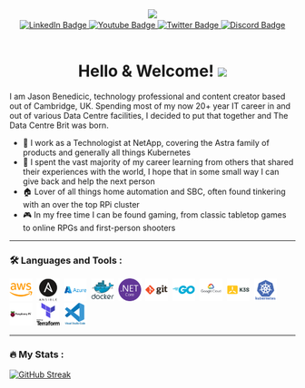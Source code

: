 <div id="header" align="center">
  <a href="https://www.thedatacentrebrit.co.uk/">
    <img src="https://www.thedatacentrebrit.co.uk/wp-content/uploads/2020/10/The-Data-Centre-Brit-logo-transparent.png" width="400"/>
  </a>
</div>

<div id="badges" align="center">
  <a href="https://www.linkedin.com/in/jasonbenedicic/">
    <img src="https://img.shields.io/badge/LinkedIn-blue?style=for-the-badge&logo=linkedin&logoColor=white" alt="LinkedIn Badge"/>
  </a>
  <a href="https://www.youtube.com/channel/UC9zkVGxTA9No6sWYaWY-2eg">
    <img src="https://img.shields.io/badge/YouTube-red?style=for-the-badge&logo=youtube&logoColor=white" alt="Youtube Badge"/>
  </a>
  <a href="https://twitter.com/jabenedicic">
    <img src="https://img.shields.io/badge/Twitter-blue?style=for-the-badge&logo=twitter&logoColor=white" alt="Twitter Badge"/>
  </a>
  <a href="https://discorg.gg/NetApp">
    <img src="https://img.shields.io/badge/Discord-5865F2?style=for-the-badge&logo=discord&logoColor=white" alt="Discord Badge"/>
  </a>
</div>

<div id="views" align="center">
  <img src="https://komarev.com/ghpvc/?username=jabenedicic&style=flat-square&color=blue" alt=""/>
</div>
  
<h1 align="center">
  Hello & Welcome!
  <img src="https://media.giphy.com/media/hvRJCLFzcasrR4ia7z/giphy.gif" width="30px"/>
</h1>

I am Jason Benedicic, technology professional and content creator based out of Cambridge, UK. Spending most of my now 20+ year IT career in and out of various Data Centre facilities, I decided to put that together and The Data Centre Brit was born.

- 🔭 I work as a Technologist at NetApp, covering the Astra family of products and generally all things Kubernetes
- 🌱 I spent the vast majority of my career learning from others that shared their experiences with the world, I hope that in some small way I can give back and help the next person
- 🏠 Lover of all things home automation and SBC, often found tinkering with an over the top RPi cluster
- 🎮 In my free time I can be found gaming, from classic tabletop games to online RPGs and first-person shooters

---

### :hammer_and_wrench: Languages and Tools :
<div>
  <img src="https://github.com/devicons/devicon/blob/master/icons/amazonwebservices/amazonwebservices-plain-wordmark.svg" title="AWS" alt="AWS" width="40" height="40"/>&nbsp;
  <img src="https://github.com/devicons/devicon/blob/master/icons/ansible/ansible-original-wordmark.svg" title="Ansible" alt="Ansible" width="40" height="40"/>&nbsp;
  <img src="https://github.com/devicons/devicon/blob/master/icons/azure/azure-original-wordmark.svg" title="Azure" alt="Azure" width="40" height="40"/>&nbsp;
  <img src="https://github.com/devicons/devicon/blob/master/icons/docker/docker-original-wordmark.svg" title="Docker" alt="Docker" width="40" height="40"/>&nbsp;
  <img src="https://github.com/devicons/devicon/blob/master/icons/dotnetcore/dotnetcore-original.svg" title=".NET Core" alt=".NET Core" width="40" height="40"/>&nbsp;
  <img src="https://github.com/devicons/devicon/blob/master/icons/git/git-original-wordmark.svg" title="Git" alt="Git" width="40" height="40"/>&nbsp;
  <img src="https://github.com/devicons/devicon/blob/master/icons/go/go-original-wordmark.svg" title="Go" alt="Go" width="40" height="40"/>&nbsp;
  <img src="https://github.com/devicons/devicon/blob/master/icons/googlecloud/googlecloud-original-wordmark.svg" title="Google Cloud" alt="Google Cloud" width="40" height="40"/>&nbsp;
  <img src="https://github.com/devicons/devicon/blob/master/icons/k3s/k3s-original-wordmark.svg" title="K3s" alt="K3s" width="40" height="40"/>&nbsp;
  <img src="https://github.com/devicons/devicon/blob/master/icons/kubernetes/kubernetes-plain-wordmark.svg" title="Kubernetes" alt="Kubernetes" width="40" height="40"/>&nbsp;
  <img src="https://github.com/devicons/devicon/blob/master/icons/raspberrypi/raspberrypi-original-wordmark.svg"  title="Raspberry Pi" alt="Raspberry Pi" width="40" height="40"/>&nbsp;
  <img src="https://github.com/devicons/devicon/blob/master/icons/terraform/terraform-original-wordmark.svg" title="Terraform" alt="Terraform" width="40" height="40"/>&nbsp;
  <img src="https://github.com/devicons/devicon/blob/master/icons/vscode/vscode-original-wordmark.svg" title="VS Code" alt="VS Code" width="40" height="40"/>
</div>

---

### :fire: My Stats :

[![GitHub Streak](http://github-readme-streak-stats.herokuapp.com?user=jabenedicic)](https://git.io/streak-stats)



<!---
jabenedicic/jabenedicic is a ✨ special ✨ repository because its `README.md` (this file) appears on your GitHub profile.
You can click the Preview link to take a look at your changes.

- 👋 Hi, I’m @jabenedicic
- 👀 I’m interested in ...
- 🌱 I’m currently learning ...
- 💞️ I’m looking to collaborate on ...
- 📫 How to reach me ...

--->
